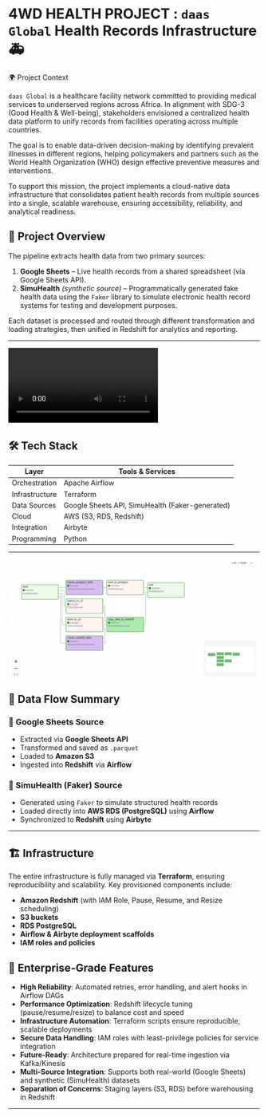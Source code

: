 # 4WD HEALTH PROJECT :  `daas Global` Health Records Infrastructure 🚑
🌍 Project Context

`daas Global` is a healthcare facility network committed to providing medical services to underserved regions across Africa. In alignment with SDG-3 (Good Health & Well-being), stakeholders envisioned a centralized health data platform to unify records from facilities operating across multiple countries.

The goal is to enable data-driven decision-making by identifying prevalent illnesses in different regions, helping policymakers and partners such as the World Health Organization (WHO) design effective preventive measures and interventions.

To support this mission, the project implements a cloud-native data infrastructure that consolidates patient health records from multiple sources into a single, scalable warehouse, ensuring accessibility, reliability, and analytical readiness.

<!-- This project is a robust and scalable **ETL pipeline** for consolidating patient health records from multiple data sources into a centralized data warehouse (Amazon Redshift). It demonstrates data engineering best practices including orchestration with **Apache Airflow**, integration via **Airbyte**, infrastructure provisioning with **Terraform**, and the use of **AWS** cloud services. -->

## 📌 Project Overview

The pipeline extracts health data from two primary sources:
1. **Google Sheets** – Live health records from a shared spreadsheet (via Google Sheets API).
2. **SimuHealth** *(synthetic source)* – Programmatically generated fake health data using the `Faker` library to simulate electronic health record systems for testing and development purposes.

Each dataset is processed and routed through different transformation and loading strategies, then unified in Redshift for analytics and reporting.

---

<video controls src="assets/daas_arch.mp4" title="Title"></video>

## 🛠️ Tech Stack

| Layer | Tools & Services |
|------|------------------|
| Orchestration | Apache Airflow |
| Infrastructure | Terraform |
| Data Sources | Google Sheets API, SimuHealth (Faker-generated) |
| Cloud | AWS (S3, RDS, Redshift) |
| Integration | Airbyte |
| Programming | Python |

---
![alt text](assets/dag1.png)
<!-- ![vpc](assets/vpc.png) -->

## 🔄 Data Flow Summary

### 🔹 Google Sheets Source
- Extracted via **Google Sheets API**
- Transformed and saved as `.parquet`
- Loaded to **Amazon S3**
- Ingested into **Redshift** via **Airflow**

### 🔹 SimuHealth (Faker) Source
- Generated using `Faker` to simulate structured health records
- Loaded directly into **AWS RDS (PostgreSQL)** using **Airflow**
- Synchronized to **Redshift** using **Airbyte**

---

## 🏗️ Infrastructure

The entire infrastructure is fully managed via **Terraform**, ensuring reproducibility and scalability. Key provisioned components include:
- **Amazon Redshift** (with IAM Role, Pause, Resume, and Resize scheduling)
- **S3 buckets**
- **RDS PostgreSQL**
- **Airflow & Airbyte deployment scaffolds**
- **IAM roles and policies**

## 🏢 Enterprise-Grade Features

- **High Reliability**: Automated retries, error handling, and alert hooks in Airflow DAGs
- **Performance Optimization**: Redshift lifecycle tuning (pause/resume/resize) to balance cost and speed
- **Infrastructure Automation**: Terraform scripts ensure reproducible, scalable deployments
- **Secure Data Handling**: IAM roles with least-privilege policies for service integration
- **Future-Ready**: Architecture prepared for real-time ingestion via Kafka/Kinesis
- **Multi-Source Integration**: Supports both real-world (Google Sheets) and synthetic (SimuHealth) datasets
- **Separation of Concerns**: Staging layers (S3, RDS) before warehousing in Redshift

<!-- ## 👤 Author
#### Taofeecoh Adesanu
##### Data Engineer | Cloud & Data Infrastructure Enthusiast -->
---